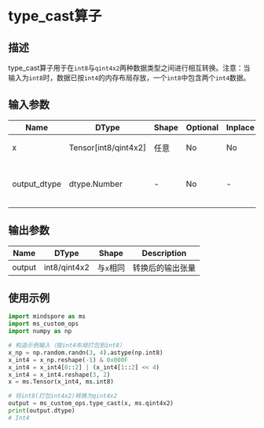 # type_cast算子

## 描述

type_cast算子用于在`int8`与`qint4x2`两种数据类型之间进行相互转换。注意：当输入为`int8`时，数据已按`int4`的内存布局存放，一个`int8`中包含两个`int4`数据。

## 输入参数

| Name         | DType           | Shape  | Optional | Inplace | Format | Description                                 |
|--------------|-----------------|--------|----------|---------|--------|---------------------------------------------|
| x            | Tensor[int8/qint4x2] | 任意   | No       | No      | ND     | 需要转换的输入张量                           |
| output_dtype | dtype.Number    | -      | No       | -       | -      | 目标数据类型，仅支持`ms.int8`与`ms.qint4x2` |

## 输出参数

| Name   | DType           | Shape      | Description |
|--------|-----------------|------------|-------------|
| output | int8/qint4x2    | 与`x`相同 | 转换后的输出张量 |

## 使用示例

```python
import mindspore as ms
import ms_custom_ops
import numpy as np

# 构造示例输入（按int4布局打包到int8）
x_np = np.random.randn(3, 4).astype(np.int8)
x_int4 = x_np.reshape(-1) & 0x000F
x_int4 = x_int4[0::2] | (x_int4[1::2] << 4)
x_int4 = x_int4.reshape(3, 2)
x = ms.Tensor(x_int4, ms.int8)

# 将int8(打包int4x2)转换为qint4x2
output = ms_custom_ops.type_cast(x, ms.qint4x2)
print(output.dtype)
# Int4
```


